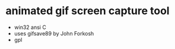 animated gif screen capture tool
================================

* win32 ansi C
* uses gifsave89 by John Forkosh
* gpl